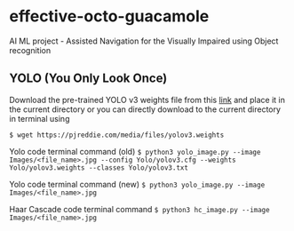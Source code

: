 # effective-octo-guacamole
AI ML project - Assisted Navigation for the Visually Impaired using Object recognition

## YOLO (You Only Look Once)
 
Download the pre-trained YOLO v3 weights file from this [link](https://pjreddie.com/media/files/yolov3.weights) and place it in the current directory or you can directly download to the current directory in terminal using
 
 `$ wget https://pjreddie.com/media/files/yolov3.weights`

Yolo code terminal command (old)
`$ python3 yolo_image.py --image Images/<file_name>.jpg --config Yolo/yolov3.cfg --weights Yolo/yolov3.weights --classes Yolo/yolov3.txt`

Yolo code terminal command (new)
`$ python3 yolo_image.py --image Images/<file_name>.jpg`

Haar Cascade code terminal command
`$ python3 hc_image.py --image Images/<file_name>.jpg`
